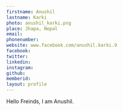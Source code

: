 ```yaml
---
firstname: Anushil
lastname: Karki
photo: anushil_karki.png
place: Jhapa, Nepal
email: 
phonenumber: 
website: www.facebook.com/anushil.karki.9
facebook: 
twitter: 
linkedin: 
instagram: 
github: 
memberid:
layout: profile
---
```

Hello Freinds, I am Anushil.